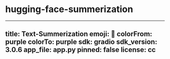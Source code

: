 # hugging-face-summerization
---
title: Text-Summerization
emoji: 🌙
colorFrom: purple
colorTo: purple
sdk: gradio
sdk_version: 3.0.6
app_file: app.py
pinned: false
license: cc
---
